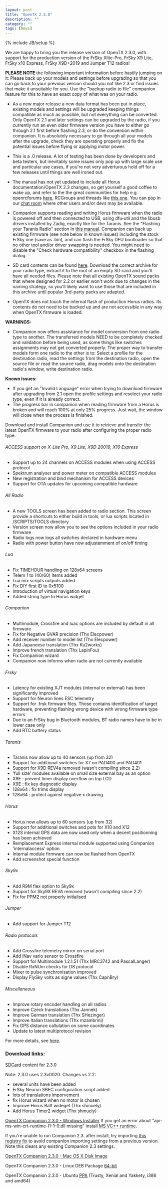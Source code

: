 ```yaml
---
layout: post
title: "OpenTX 2.3.0"
description: ""
category: ""
tags: [News]
---
```

{% include JB/setup %}

We are happy to bring you the release version of OpenTX 2.3.0, with support for the production version of the FrSky Xlite-Pro, FrSky X9 Lite, FrSky x10 Express, FrSky X9D+2019 and Jumper T12 radios!

**PLEASE NOTE** the following important information before hastily jumping on it:
Please back up your models and settings before upgrading so that you can go back to your previous version should you not like 2.3 or find issues that make it unsuitable for you. Use the "backup radio to file" companion feature for this to have an exact copy of what was on your radio.

- As a new major release a new data format has been put in place, existing models and settings will be upgraded keeping things compatible as much as possible, but not everything can be converted. Only OpenTX 2.1 and later settings can be upgraded by the radio, if you currently run an even older firmware version you have to either go through 2.1 first before flashing 2.3, or do the conversion within companion. It is absolutely necessary to go through all your models after the upgrade, check they are operating properly and fix the potential issues before flying or applying motor power.

- This is a .0 release. A lot of testing has been done by developers and beta testers, but inevitably some issues only pop up with large scale use and particular use cases, if you're not very adverturous hold off for a few releases until things are well ironed out.

- The manual has not yet updated to include all Horus documentation/OpenTX 2.3 changes, so get yourself a good coffee to wake up, and refer to the the great communities for help e.g. openrcforums [here](http://openrcforums.com/forum/viewforum.php?f=45), RCGroups and threads like [this one](https://www.rcgroups.com/forums/showthread.php?2823315-OpenTx-2-2). You can pop in our [chat room](http://opentx.rocket.chat) where other users and/or devs may be available.

- Companion supports reading and writing Horus firmware when the radio is powered off and then connected to USB, using dfu-util and the libusb drivers installed by Zadig, exactly like for the Taranis. See the "Flashing your Taranis Radio" section in [this manual](https://opentx.gitbooks.io/manual-for-opentx-2-2/content/companion-introduction.html). Companion can back up existing firmware (see note below in known issues) including the stock FrSky one (save as .bin), and can flash the FrSky DFU bootloader so that no other tool and/or driver swapping is needed. You might need to disable the "Check hardware compatibility" checkbox in the flashing dialog.

- SD card contents can be found [here](http://downloads.open-tx.org/2.3/sdcard/). Download the correct archive for your radio type, extract it to the root of an empty SD card and you'll have all needed files. Please note that all existing OpenTX sound packs that where designed for 2.2 or earlier won't work due to changes in the naming strategy, so you'll likely want to use those that are included in this archive until popular 3rd-party packs are adapted.

- OpenTX does not touch the internal flash of production Horus radios. Its contents do not need to be backed up and are not accessible in any way when OpenTX firmware is loaded.

**WARNINGS:**
- Companion now offers assistance for model conversion from one radio type to another. The transferred models NEED to be completely checked and validation before being used, as some things like switches assignments may not get converted properly. The proper way to transfer models form one radio to the other is to: Select a profile for the destination radio, read the settings from the destination radio, open the source file or read the source radio, drag models onto the destination radio's window, write destination radio.

**Known issues:**

- If you get an "Invalid Language" error when trying to download firmware after upgrading from 2.1 open the profile settings and reselect your radio type, even if it is already correct.
- The progress bar in companion when reading firmware from a Horus is broken and will reach 100% at only 25% progress. Just wait, the window will close when the process is finished.

Download and install Companion and use it to retrieve and transfer the latest OpenTX firmware to your radio after configuring the proper radio type.


###### ACCESS support on X-Lite Pro, X9 Lite, X9D 20019, X10 Express
- Support up to 24 channels on ACCESS modules when using ACCESS protocol
- Spektrum analyser and power meter on compatible ACCESS modules
- New registration and bind mechanism for ACCESS devices
- Support for OTA updates for upcoming compatible hardware

###### All Radio
- A new TOOLS screen has been added to radio section. This screen provide a shortcuts to either build in tools, or lua scripts located in /SCRIPTS/TOOLS directory
- Version screen now allow you to see the options included in your radio firmware
- Radio logs now logs all switches declared in hardware menu
- Radio with power button have now adjustemment of on/off timing

###### Lua
- Fix TIMEHOUR handling on 128x64 screens
- Telem 1 to (40/60) items added
- Lua mix scripts outputs added 
- Fix DIY first ID to 0x5100
- Introduction of virtual navigation keys
- Added string type to Horus widget

###### Companion
- Multimodule, Crossfire and luac options are included by default in all firmware
- Fix for Negative GVAR precision (Thx Elecpower)
- Add receiver number to model list (Thx Elecpower)
- Add Japaneese translation (Thx Ku2works)
- Improve french translation (Thx LapinFou)
- Fix Companion wizard
- Companion now informs when radio are not currently available

###### Frsky
- Latency for existing XJT modules (internal or external) has been significantly improved
- Support for Neuron lines ESC telemetry
- Support for .frsk firmware files. Those contains identification of target hardware, preventing flashing wrong device with wrong firmware type errors
- Due to an FrSky bug in Bluetooth modules, BT radio names have to be in lower case only
- Add RTC battery status

###### Taranis
- Taranis now allow up to 40 sensors (up from 32)
- Support for additional switches for X7 on PAD400 and PAD401
- Support for X9D REV4a removed (wasn't compiling since 2.2)
- 'full size' modules available on small size external bay as an option
- X9E : prevent timer display overflow on top LCD
- X9E : fix key diagnostic display
- 128x64 : fix trims display
- 128x64 : protect against negative x drawing

###### Horus
- Horus now allows up to 60 sensors (up from 32)
- Support for additional switches and pots for X10 and X12
- X12S internal GPS data are now used only when a decent positionning has been achieved
- Remplacement Express internal module supported using Companion 'internalaccess' option
- Internal module firmware can now be flashed from OpenTX
- Add screenshot special function

###### Sky9x
- Add R9M flex option to Sky9x
- Support for Sky9X REVA removed (wasn't compiling since 2.2)
- Fix for PPM2 not properly initialised

###### Jumper
- Add support for Jumper T12

###### Radio protocols
- Add Crossfire telemetry mirror on serial port
- Add iNav vario sensor to Crossfire
- Support for Multimodule 1.2.1.51 (Thx MRC3742 and PascalLanger)
- Disable RxNUm checks for D8 protocol
- Mixer to pulse synchronisation improved
- Display FlySky volts as signe values (Thx CapnBry)

###### Miscellaneous
- Improve rotary encoder handling on all radios
- Improve Czeck translations (Thx Jannek)
- Improve German translation (Thx SHezinger)
- Improve Italian translations (Thx mzambrini)
- Fix GPS distance callulation on some coordinates
- Update to latest multiprotocol revision

For more details, see [here](https://github.com/opentx/opentx/milestone/42?closed=1).


### Download links:

[SDCard](http://downloads.open-tx.org/2.3/sdcard/) content for 2.3.0

Note: 2.3.0 uses 2.3v0020.
Changes vs 2.2:
- several units have been added
- FrSky Neuron SBEC configuration script added
- lots of translations imporvement
- fix Horus wizard when no motor is chosen
- Improve Horus Batt wideget (Thx shmuely)
- Add Horus Timer2 widget (Thx shmuely)

[OpenTX Companion 2.3.0  - Windows Installer](http://downloads.open-tx.org/2.3/companion/windows/companion-windows-2.3.0.exe)
If you get an error about "api-ms-win-crt-runtime-I1-1-0.dll missing" install [MS VC++ runtime](https://support.microsoft.com/en-us/help/2999226/update-for-universal-c-runtime-in-windows).

If you're unable to run Companion 2.3. after install, try importing [this registry fix](http://downloads.open-tx.org/tools/remove_companion22_settings_noimport.zip) to avoid companion importing settings from a previous version. Note this clears any existing Companion 2.3 settings.

[OpenTX Companion 2.3.0  - Mac OS X Disk Image](http://downloads.open-tx.org/2.3/companion/macosx/opentx-companion-2.3.0.dmg)

OpenTX Companion 2.3.0  - Linux DEB Package [64-bit](http://downloads.open-tx.org/2.3/companion/linux/companion22_2.3.0_amd64.deb)

OpenTX Companion 2.3.0 - Ubuntu [PPA](https://launchpad.net/~opentx-test/+archive/ubuntu/rel) (Trusty, Xenial and Yakkety, i386 and amd64)
